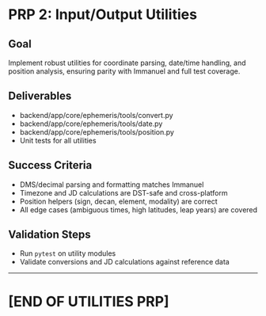 # PRP 2: Input/Output Utilities

## Goal
Implement robust utilities for coordinate parsing, date/time handling, and position analysis, ensuring parity with Immanuel and full test coverage.

## Deliverables
- backend/app/core/ephemeris/tools/convert.py
- backend/app/core/ephemeris/tools/date.py
- backend/app/core/ephemeris/tools/position.py
- Unit tests for all utilities

## Success Criteria
- DMS/decimal parsing and formatting matches Immanuel
- Timezone and JD calculations are DST-safe and cross-platform
- Position helpers (sign, decan, element, modality) are correct
- All edge cases (ambiguous times, high latitudes, leap years) are covered

## Validation Steps
- Run `pytest` on utility modules
- Validate conversions and JD calculations against reference data

---

# [END OF UTILITIES PRP]
